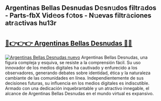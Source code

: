 ## Argentinas Bellas Desnudas D𝚎sn𝚞dos filtr𝚊dos - Parts-fbX Vid𝚎os f𝚘tos - N𝚞evas filtr𝚊ciones atr𝚊ctivas hu13r

# <h2><a href="http://mb8b1sg.tromn.icu/?c=Argentinas+Bellas+Desnudas">🔗👉👉👉 Argentinas Bellas Desnudas 🔗🔗</a></h2>

[![Argentinas Bellas Desnudas nuevo](https://i.imgur.com/pEAQMta.gif)](http://mb8b1sg.tromn.icu/?c=Argentinas+Bellas+Desnudas)
Argentinas Bellas Desnudas, una figura compleja y esquiva, se resiste a la comprensión fácil. Su uso innovador de los medios digitales ha cautivado y enfurecido a los observadores, generando debates sobre identidad, ética y la naturaleza cambiante de las comunidades en línea. Independientemente de sus decisiones futuras, su influencia en los medios digitales es indiscutible. Armado con una dedicación inquebrantable y un atractivo innegable, el alcance de Argentinas Bellas Desnudas en el mundo virtual es expansivo.
